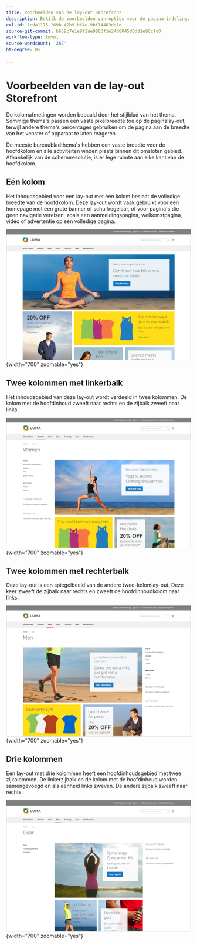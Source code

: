 ```yaml
---
title: Voorbeelden van de lay-out Storefront
description: Bekijk de voorbeelden van opties voor de pagina-indeling.
exl-id: 1cda1175-269b-42b9-bf4e-9bf14483da1d
source-git-commit: b659c7e1e8f2ae9883f1e24d8045d6dd1e90cfc0
workflow-type: tm+mt
source-wordcount: '267'
ht-degree: 0%

---
```


# Voorbeelden van de lay-out Storefront

De kolomafmetingen worden bepaald door het stijlblad van het thema. Sommige thema&#39;s passen een vaste pixelbreedte toe op de paginalay-out, terwijl andere thema&#39;s percentages gebruiken om de pagina aan de breedte van het venster of apparaat te laten reageren.

De meeste bureaubladthema&#39;s hebben een vaste breedte voor de hoofdkolom en alle activiteiten vinden plaats binnen dit omsloten gebied. Afhankelijk van de schermresolutie, is er lege ruimte aan elke kant van de hoofdkolom.

## Eén kolom

Het inhoudsgebied voor een lay-out met één kolom beslaat de volledige breedte van de hoofdkolom. Deze lay-out wordt vaak gebruikt voor een homepage met een grote banner of schuifregelaar, of voor pagina&#39;s die geen navigatie vereisen, zoals een aanmeldingspagina, welkomstpagina, video of advertentie op een volledige pagina.

![ Voorbeeld van één-kolomlay-out ](./assets/page-layout-1-col.png){width="700" zoomable="yes"}

## Twee kolommen met linkerbalk

Het inhoudsgebied van deze lay-out wordt verdeeld in twee kolommen. De kolom met de hoofdinhoud zweeft naar rechts en de zijbalk zweeft naar links.

![ Voorbeeld van twee kolommen met linkerbar ](./assets/page-layout-2-col-left-bar.png){width="700" zoomable="yes"}

## Twee kolommen met rechterbalk

Deze lay-out is een spiegelbeeld van de andere twee-kolomlay-out. Deze keer zweeft de zijbalk naar rechts en zweeft de hoofdinhoudkolom naar links.

![ Voorbeeld van twee kolommen met juiste bar ](./assets/page-layout-2-col-right-bar.png){width="700" zoomable="yes"}

## Drie kolommen

Een lay-out met drie kolommen heeft een hoofdinhoudsgebied met twee zijkolommen. De linkerzijbalk en de kolom met de hoofdinhoud worden samengevoegd en als eenheid links zweven. De andere zijbalk zweeft naar rechts.

![ Voorbeeld van drie kolommen ](./assets/page-layout-3-col.png){width="700" zoomable="yes"}
